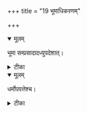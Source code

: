 +++
title = "19 भूमाधिकरणम्"

+++


<details open><summary>मूलम्</summary>

भूमा सम्प्रसादादध्युपदेशात्।
</details>



<details><summary>टीका</summary>

जीवादूर्ध्वं चोपदेशाद्भूमाऽत्र परमः पुमान् । सनत्कुमारगुरुणा नारदाय विशेषतः ॥ [72]
</details>



<details open><summary>मूलम्</summary>

धर्मोपपत्तेश्च।
</details>



<details><summary>टीका</summary>

प्रतिष्ठितः स्वे महिम्नि भूमेति वचनादिह । अनन्याधारकत्वादिगुणवत्त्वाच्च तत् परम् ॥ [73]
</details>


